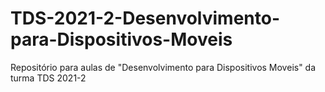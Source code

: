 # TDS-2021-2-Desenvolvimento-para-Dispositivos-Moveis
Repositório para aulas de "Desenvolvimento para Dispositivos Moveis" da turma TDS 2021-2
